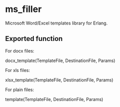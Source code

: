 ms_filler
=====

Microsoft Word/Excel templates library for Erlang.

## Exported function

For docx files: 

  docx_template(TemplateFile, DestinationFile, Params)


For xls files: 

  xlsx_template(TemplateFile, DestinationFile, Params)


For plain files:

  template(TemplateFile, DestinationFile, Params)


